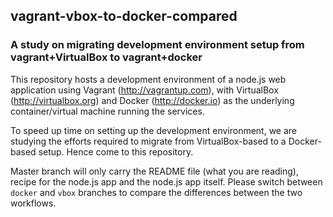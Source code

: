 ## vagrant-vbox-to-docker-compared

### A study on migrating development environment setup from vagrant+VirtualBox to vagrant+docker

This repository hosts a development environment of a node.js web application
using Vagrant (http://vagrantup.com), with VirtualBox (http://virtualbox.org)
and Docker (http://docker.io) as the underlying container/virtual machine
running the services.

To speed up time on setting up the development environment, we are studying the
efforts required to migrate from VirtualBox-based to a Docker-based setup. Hence
come to this repository.

Master branch will only carry the README file (what you are reading), recipe for
the node.js app and the node.js app itself. Please switch between `docker` and
`vbox` branches to compare the differences between the two workflows.
